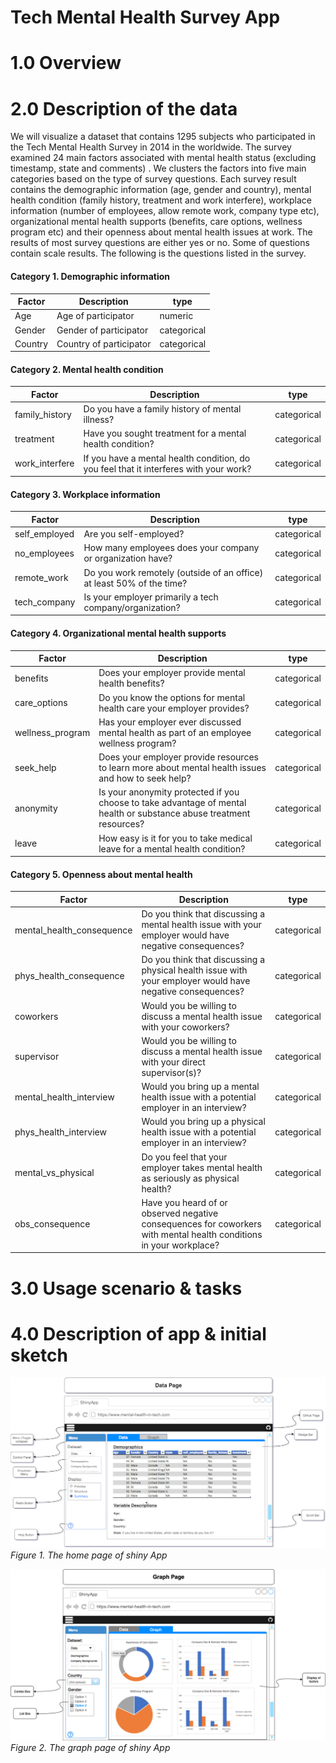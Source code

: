 # Tech Mental Health Survey App 

# 1.0 Overview






# 2.0 Description of the data

We will visualize a dataset that contains 1295 subjects who participated in the Tech Mental Health Survey in 2014 in the worldwide. The survey examined 24 main factors associated with mental health status (excluding timestamp, state and comments) . We clusters the factors into five main categories based on the type of survey questions. Each survey result contains the demographic information (age, gender and country), mental health condition (family history, treatment and work interfere),  workplace information (number of employees, allow remote work, company type etc), organizational mental health supports (benefits, care options, wellness program etc) and their openness about mental health issues at work.  The results of most survey questions are either yes or no. Some of questions contain scale results. The following is the questions listed in the survey.

#### Category 1. Demographic information

| Factor  | Description  | type | 
|---|---|---|
|Age| Age of participator  |  numeric  | 
|Gender| Gender of participator  | categorical | 
|Country  | Country of participator  | categorical |  

#### Category 2. Mental health condition 

| Factor  | Description  | type | 
|---|---|---|
|family_history | Do you have a family history of mental illness? | categorical |
|treatment | Have you sought treatment for a mental health condition? | categorical |
|work_interfere |  If you have a mental health condition, do you feel that it interferes with your work? | categorical |

#### Category 3. Workplace information

| Factor  | Description  | type | 
|---|---|---|
|self_employed | Are you self-employed? | categorical |
|no_employees | How many employees does your company or organization have? | categorical |
|remote_work | Do you work remotely (outside of an office) at least 50% of the time? | categorical |
| tech_company| Is your employer primarily a tech company/organization? | categorical |

#### Category 4. Organizational mental health supports 

| Factor  | Description  | type | 
|---|---|---|
|benefits| Does your employer provide mental health benefits? | categorical |
|care_options| Do you know the options for mental health care your employer provides? | categorical |
|wellness_program| Has your employer ever discussed mental health as part of an employee wellness program? | categorical |
|seek_help| Does your employer provide resources to learn more about mental health issues and how to seek help? | categorical |
|anonymity| Is your anonymity protected if you choose to take advantage of mental health or substance abuse      treatment resources? | categorical |
|leave| How easy is it for you to take medical leave for a mental health condition? | categorical |

#### Category 5. Openness about mental health

| Factor  | Description  | type | 
|---|---|---|
|mental_health_consequence| Do you think that discussing a mental health issue with your employer would have negative consequences?| categorical |
|phys_health_consequence| Do you think that discussing a physical health issue with your employer would have negative consequences? | categorical |
|coworkers|Would you be willing to discuss a mental health issue with your coworkers? | categorical |
|supervisor| Would you be willing to discuss a mental health issue with your direct supervisor(s)? | categorical |
|mental_health_interview| Would you bring up a mental health issue with a potential employer in an interview? | categorical |
|phys_health_interview| Would you bring up a physical health issue with a potential employer in an interview? | categorical |
|mental_vs_physical| Do you feel that your employer takes mental health as seriously as physical health? | categorical |
|obs_consequence| Have you heard of or observed negative consequences for coworkers with mental health conditions in your workplace? | categorical |


# 3.0 Usage scenario & tasks 








# 4.0 Description of app & initial sketch


![](../imgs/shinyApp-Page-1.png)
*Figure 1. The home page of shiny App*

![](../imgs/shinyApp-Page-2.png)
*Figure 2. The graph page of shiny App*